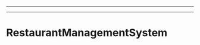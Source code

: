 ---
----------------------------------------------------------------------------------------------------
# RestaurantManagementSystem
